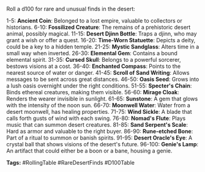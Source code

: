 Roll a d100 for rare and unusual finds in the desert:

1-5: **Ancient Coin**: Belonged to a lost empire, valuable to collectors or historians.
6-10: **Fossilized Creature**: The remains of a prehistoric desert animal, possibly magical.
11-15: **Desert Djinn Bottle**: Traps a djinn, who may grant a wish or offer a quest.
16-20: **Time-Worn Statuette**: Depicts a deity, could be a key to a hidden temple.
21-25: **Mystic Sandglass**: Alters time in a small way when inverted.
26-30: **Elemental Gem**: Contains a bound elemental spirit.
31-35: **Cursed Skull**: Belongs to a powerful sorcerer, bestows visions at a cost.
36-40: **Enchanted Compass**: Points to the nearest source of water or danger.
41-45: **Scroll of Sand Writing**: Allows messages to be sent across great distances.
46-50: **Oasis Seed**: Grows into a lush oasis overnight under the right conditions.
51-55: **Specter's Chain**: Binds ethereal creatures, making them visible.
56-60: **Mirage Cloak**: Renders the wearer invisible in sunlight.
61-65: **Sunstone**: A gem that glows with the intensity of the noon sun.
66-70: **Moonwell Water**: Water from a desert moonwell, has healing properties.
71-75: **Wind Sickle**: A blade that calls forth gusts of wind with each swing.
76-80: **Nomad's Flute**: Plays music that can summon desert creatures.
81-85: **Sand Serpent's Scale**: Hard as armor and valuable to the right buyer.
86-90: **Rune-etched Bone**: Part of a ritual to summon or banish spirits.
91-95: **Desert Oracle's Eye**: A crystal ball that shows visions of the desert's future.
96-100: **Genie's Lamp**: An artifact that could either be a boon or a bane, housing a genie.

**Tags:** #RollingTable #RareDesertFinds #D100Table

